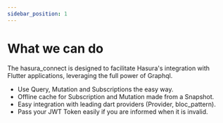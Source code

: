 ```yaml
---
sidebar_position: 1
---
```


# What we can do

The hasura_connect is designed to facilitate Hasura's integration with Flutter applications, leveraging the full power of Graphql.

- Use Query, Mutation and Subscriptions the easy way.
- Offline cache for Subscription and Mutation made from a Snapshot.
- Easy integration with leading dart providers (Provider, bloc_pattern).
- Pass your JWT Token easily if you are informed when it is invalid.
